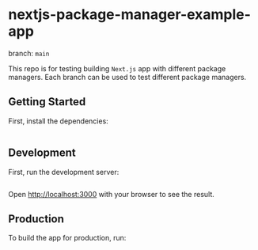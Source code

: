 # nextjs-package-manager-example-app

branch: `main`

This repo is for testing building `Next.js` app with different package managers. Each branch can be used to test different package managers.

## Getting Started

First, install the dependencies:

```zsh

```

## Development

First, run the development server:

```zsh

```

Open [http://localhost:3000](http://localhost:3000) with your browser to see the result.

## Production

To build the app for production, run:

```zsh

```
